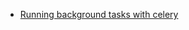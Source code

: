 * [Running background tasks with celery](https://danidee10.github.io/2016/11/28/flask-by-example-9.html)